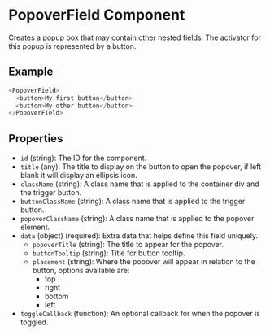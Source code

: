 # PopoverField Component

Creates a popup box that may contain other nested fields. The activator for this popup
is represented by a button.

## Example
```js
<PopoverField>
  <button>My first button</button>
  <button>My other button</button>
</PopoverField>
```

## Properties

 * `id` (string): The ID for the component.
 * `title` (any): The title to display on the button to open the popover, if left blank it will display an ellipsis icon.
 * `className` (string): A class name that is applied to the container div and the trigger button.
 * `buttonClassName` (string): A class name that is applied to the trigger button.
 * `popoverClassName` (string): A class name that is applied to the popover element.
 * `data` (object) (required): Extra data that helps define this field uniquely.
   * `popoverTitle` (string): The title to appear for the popover.
   * `buttonTooltip` (string): Title for button tooltip.
   * `placement` (string): Where the popover will appear in relation to the button, options available are:
     * top
     * right
     * bottom
     * left
 * `toggleCallback` (function): An optional callback for when the popover is toggled.
